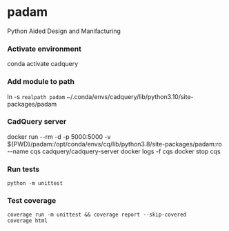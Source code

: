 # padam
Python Aided Design and Manifacturing


### Activate environment
conda activate cadquery

### Add module to path
ln -s `realpath padam` ~/.conda/envs/cadquery/lib/python3.10/site-packages/padam

### CadQuery server
docker run --rm -d -p 5000:5000 -v ${PWD}/padam:/opt/conda/envs/cq/lib/python3.8/site-packages/padam:ro --name cqs cadquery/cadquery-server
docker logs -f cqs
docker stop cqs

### Run tests
```
python -m unittest
```

### Test coverage
```
coverage run -m unittest && coverage report --skip-covered
coverage html
```
